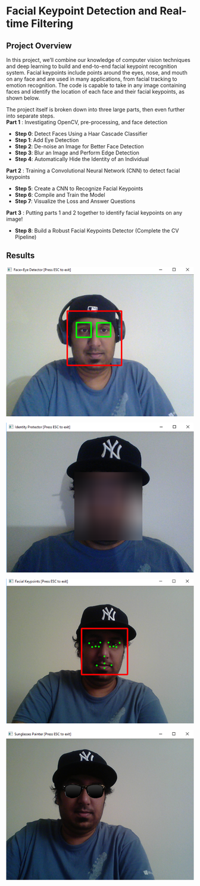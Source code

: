 # Facial Keypoint Detection and Real-time Filtering

## Project Overview

In this project, we’ll combine our knowledge of computer vision techniques and deep learning to build and end-to-end facial keypoint recognition system. Facial keypoints include points around the eyes, nose, and mouth on any face and are used in many applications, from facial tracking to emotion recognition. The code is capable to take in any image containing faces and identify the location of each face and their facial keypoints, as shown below.

The project itself is broken down into three large parts, then even further into separate steps.  
**Part 1** : Investigating OpenCV, pre-processing, and face detection

* **Step 0**: Detect Faces Using a Haar Cascade Classifier
* **Step 1**: Add Eye Detection
* **Step 2**: De-noise an Image for Better Face Detection
* **Step 3**: Blur an Image and Perform Edge Detection
* **Step 4**: Automatically Hide the Identity of an Individual

**Part 2** : Training a Convolutional Neural Network (CNN) to detect facial keypoints

* **Step 5**: Create a CNN to Recognize Facial Keypoints
* **Step 6**: Compile and Train the Model
* **Step 7**: Visualize the Loss and Answer Questions

**Part 3** : Putting parts 1 and 2 together to identify facial keypoints on any image!

* **Step 8**: Build a Robust Facial Keypoints Detector (Complete the CV Pipeline)

## Results

![Face and Eye detection](results/face_detection_1.png)

![Blurring the face to protect identity](results/face_detection_2.png)

![Detecting distinctive features of face](results/face_detection_3.png)

![Overlaying image of sunglasses on the eyes](results/face_detection_4.png)
